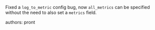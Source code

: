 Fixed a `log_to_metric` config bug, now `all_metrics` can be specified without the need to also set a `metrics` field.

authors: pront
